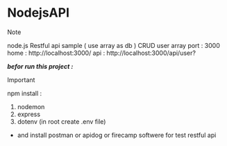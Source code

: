 # NodejsAPI

> [!NOTE]
 node.js Restful api sample  ( use array as db ) 
CRUD user array 
port : 3000 
home :  http://localhost:3000/
api :  http://localhost:3000/api/user?

***befor run this project :***

> [!IMPORTANT]
npm install :
1. nodemon
1. express
1. dotenv (in root create .env file)

        
* and install postman or apidog or firecamp softwere for test restful api 
